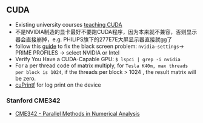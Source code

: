 ## CUDA
- Existing university courses [teaching CUDA](https://developer.nvidia.com/educators/existing-courses)
- 不是NVIDIA制造的显卡最好不要跑CUDA程序，因为本来就不兼容，否则显示器会直接崩掉，e.g. PHILIPS旗下的277E7E大屏显示器直接就gg了
- follow this [guide](http://justanoobpassingby.blogspot.com/2017/01/install-cuda-toolkit-on-ubuntu.html) to fix the black screen problem: `nvidia-settings`-> PRIME PROFILES -> select NVIDIA or Intel
- Verify You Have a CUDA-Capable GPU: `$ lspci | grep -i nvidia`
- For a per thread code of matrix multiply, for `Tesla K40m, max threads per block is 1024`, if the threads per block > 1024 , the result matrix will be zero.
- [cuPrintf](https://github.com/lijiansong/cuprintf_test) for log print on the device

### Stanford CME342
- [CME342 - Parallel Methods in Numerical Analysis](http://adl.stanford.edu/cme342/Home.html)
